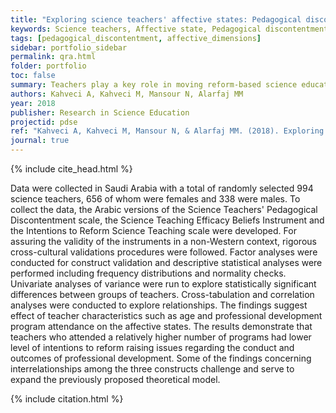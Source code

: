 ```yaml
---
title: "Exploring science teachers' affective states: Pedagogical discontentment, self-efficacy, intentions to reform, and their relationships"
keywords: Science teachers, Affective state, Pedagogical discontentment
tags: [pedagogical_discontentment, affective_dimensions]
sidebar: portfolio_sidebar
permalink: qra.html
folder: portfolio
toc: false
summary: Teachers play a key role in moving reform-based science education practices into the classroom. Based on research that emphasizes the importance of teachers' affective states, this study aimed to explore the constructs pedagogical discontentment, science teaching self-efficacy, intentions to reform, and their correlations. Also, it aimed to provide empirical evidence in light of a previously proposed theoretical model while focusing on an entirely new context in Middle East.
authors: Kahveci A, Kahveci M, Mansour N, Alarfaj MM
year: 2018
publisher: Research in Science Education
projectid: pdse
ref: "Kahveci A, Kahveci M, Mansour N, & Alarfaj MM. (2018). Exploring science teachers' affective states: Pedagogical discontentment, self-efficacy, intentions to reform, and their relationships. <i>Research in Science Education, 48</i>(6), 1359–1386."
journal: true
---
```


{% include cite_head.html %}

Data were collected in Saudi Arabia with a total of randomly selected 994 science teachers, 656 of whom were females and 338 were males. To collect the data, the Arabic versions of the Science Teachers' Pedagogical Discontentment scale, the Science Teaching Efficacy Beliefs Instrument and the Intentions to Reform Science Teaching scale were developed. For assuring the validity of the instruments in a non-Western context, rigorous cross-cultural validations procedures were followed. Factor analyses were conducted for construct validation and descriptive statistical analyses were performed including frequency distributions and normality checks. Univariate analyses of variance were run to explore statistically significant differences between groups of teachers. Cross-tabulation and correlation analyses were conducted to explore relationships. The findings suggest effect of teacher characteristics such as age and professional development program attendance on the affective states. The results demonstrate that teachers who attended a relatively higher number of programs had lower level of intentions to reform raising issues regarding the conduct and outcomes of professional development. Some of the findings concerning interrelationships among the three constructs challenge and serve to expand the previously proposed theoretical model.

{% include citation.html %}